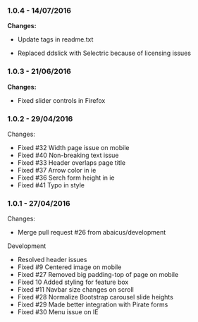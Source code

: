 
### 1.0.4 - 14/07/2016
**Changes:** 
- Update tags in readme.txt
- Replaced ddslick with Selectric because of licensing issues

### 1.0.3 - 21/06/2016
**Changes:** 
- Fixed slider controls in Firefox


### 1.0.2 - 29/04/2016

 Changes: 


 * Fixed #32 Width page issue on mobile
 * Fixed #40 Non-breaking text issue
 * Fixed #33 Header overlaps page title
 * Fixed #37 Arrow color in ie
 * Fixed #36 Serch form height in ie
 * Fixed #41 Typo in style


### 1.0.1 - 27/04/2016

 Changes: 


 * Merge pull request #26 from abaicus/development

Development
 * Resolved header issues
 * Fixed #9 Centered image on mobile
 * Fixed #27 Removed big padding-top of page on mobile
 * Fixed 10 Added styling for feature box
 * Fixed #11 Navbar size changes on scroll
 * Fixed #28 Normalize Bootstrap carousel slide heights
 * Fixed #29 Made better integration with Pirate forms
 * Fixed #30 Menu issue on IE
